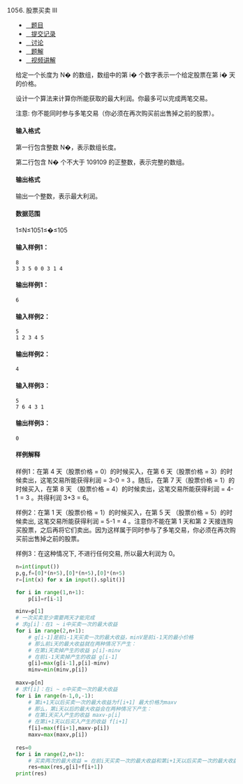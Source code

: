 1056. 股票买卖 III

-   [   题目](https://www.acwing.com/problem/content/description/1058/)
-   [   提交记录](https://www.acwing.com/problem/content/submission/1058/)
-   [   讨论](https://www.acwing.com/problem/content/discussion/index/1058/1/)
-   [   题解](https://www.acwing.com/problem/content/solution/1058/1/)
-   [   视频讲解](https://www.acwing.com/problem/content/video/1058/)

  


给定一个长度为 N� 的数组，数组中的第 i� 个数字表示一个给定股票在第 i� 天的价格。

设计一个算法来计算你所能获取的最大利润。你最多可以完成两笔交易。

注意: 你不能同时参与多笔交易（你必须在再次购买前出售掉之前的股票）。

#### 输入格式

第一行包含整数 N�，表示数组长度。

第二行包含 N� 个不大于 109109 的正整数，表示完整的数组。

#### 输出格式

输出一个整数，表示最大利润。

#### 数据范围

1≤N≤1051≤�≤105

#### 输入样例1：

```
8
3 3 5 0 0 3 1 4
```

#### 输出样例1：

```
6
```

#### 输入样例2：

```
5
1 2 3 4 5
```

#### 输出样例2：

```
4
```

#### 输入样例3：

```
5
7 6 4 3 1
```

#### 输出样例3：

```
0
```

#### 样例解释

样例1：在第 4 天（股票价格 = 0）的时候买入，在第 6 天（股票价格 = 3）的时候卖出，这笔交易所能获得利润 = 3-0 = 3 。随后，在第 7 天（股票价格 = 1）的时候买入，在第 8 天 （股票价格 = 4）的时候卖出，这笔交易所能获得利润 = 4-1 = 3 。共得利润 3+3 = 6。

样例2：在第 1 天（股票价格 = 1）的时候买入，在第 5 天 （股票价格 = 5）的时候卖出, 这笔交易所能获得利润 = 5-1 = 4 。注意你不能在第 1 天和第 2 天接连购买股票，之后再将它们卖出。因为这样属于同时参与了多笔交易，你必须在再次购买前出售掉之前的股票。

样例3：在这种情况下, 不进行任何交易, 所以最大利润为 0。

```py
n=int(input())
p,g,f=[0]*(n+5),[0]*(n+5),[0]*(n+5)
r=[int(x) for x in input().split()]

for i in range(1,n+1):
    p[i]=r[i-1]

minv=p[1]
# 一次买卖至少需要两天才能完成
# 求g[i]：在1 ~ i中买卖一次的最大收益
for i in range(2,n+1):
    # g[i-1]是前i-1天买卖一次的最大收益，minV是前i-1天的最小价格
    # 那么前i天的最大收益就在两种情况下产生：
    # 在第i天卖掉产生的收益 p[i]-minv
    # 在前i-1天卖掉产生的收益 g[i-1]
    g[i]=max(g[i-1],p[i]-minv)
    minv=min(minv,p[i])
    
maxv=p[n]
# 求f[i]：在i ~ n中买卖一次的最大收益
for i in range(n-1,0,-1):
    # 第i+1天以后买卖一次的最大收益为f[i+1] 最大价格为maxv
    # 那么，第i天以后的最大收益会在两种情况下产生：
    # 在第i天买入产生的收益 maxv-p[i]
    # 在第i+1天以后买入产生的收益 f[i+1]
    f[i]=max(f[i+1],maxv-p[i])
    maxv=max(maxv,p[i])
    
res=0
for i in range(2,n+1):
    # 买卖两次的最大收益 = 在前i天买卖一次的最大收益和第i+1天以后买卖一次的最大收益之和
    res=max(res,g[i]+f[i+1])
print(res)